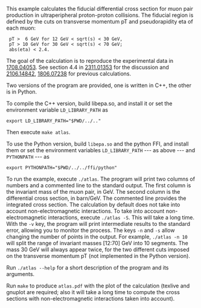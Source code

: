 This example calculates the fiducial differential cross section for muon pair
production in ultraperipheral proton-proton collisions.  The fiducial region is
defined by the cuts on transverse momentum pT and pseudorapidity eta of each
muon:

     pT >  6 GeV for 12 GeV < sqrt(s) < 30 GeV,
     pT > 10 GeV for 30 GeV < sqrt(s) < 70 GeV;
     abs(eta) < 2.4.

The goal of the calculation is to reproduce the experimental data in
[1708.04053]. See section 4.4 in [2311.01353] for the discussion and
[2106.14842], [1806.07238] for previous calculations.

Two versions of the program are provided, one is written in C++, the other is
in Python.

To compile the C++ version, build libepa.so, and install it or set the
environment variable `LD_LIBRARY_PATH` as

    export LD_LIBRARY_PATH="$PWD/../.."

Then execute `make atlas`.

To use the Python version, build `libepa.so` and the python FFI, and install
them or set the environment variables `LD_LIBRARY_PATH` --- as above
--- and `PYTHONPATH` --- as

    export PYTHONPATH="$PWD/../../ffi/python"

To run the example, execute `./atlas`. The program will print two columns of
numbers and a commented line to the standard output. The first column is the
invariant mass of the muon pair, in GeV. The second column is the differential
cross section, in barn/GeV. The commented line provides the integrated cross
section. The calculation by default does not take into account
non-electromagnetic interactions. To take into account non-electromagnetic
interactions, execute `./atlas -S`. This will take a long time. With the `-v`
key, the program will print intermediate results to the standard error, allowing
you to monitor the process.  The keys `-n` and `-s` allow changing the number of
points in the output. For example, `./atlas -n 10` will split the range of
invariant masses [12:70] GeV into 10 segments. The mass 30 GeV will always
appear twice, for the two different cuts imposed on the transverse momentum pT
(not implemented in the Python version).

Run `./atlas --help` for a short description of the program and its arguments.

Run `make` to produce `atlas.pdf` with the plot of the calculation (texlive and
gnuplot are required; also it will take a long time to compute the cross
sections with non-electromagnetic interactions taken into account).

[1708.04053]: https://arxiv.org/abs/1708.04053
[1806.07238]: https://arxiv.org/abs/1806.07238
[2106.14842]: https://arxiv.org/abs/2106.14842
[2311.01353]: https://arxiv.org/abs/2311.01353
